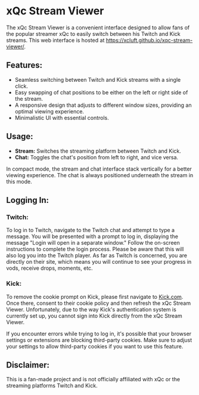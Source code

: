 # xQc Stream Viewer

The xQc Stream Viewer is a convenient interface designed to allow fans of the popular streamer xQc to easily switch between his Twitch and Kick streams. This web interface is hosted at https://xcluft.github.io/xqc-stream-viewer/.

## Features:
- Seamless switching between Twitch and Kick streams with a single click.
- Easy swapping of chat positions to be either on the left or right side of the stream.
- A responsive design that adjusts to different window sizes, providing an optimal viewing experience.
- Minimalistic UI with essential controls.

## Usage:
- **Stream:** Switches the streaming platform between Twitch and Kick.
- **Chat:** Toggles the chat's position from left to right, and vice versa.

In compact mode, the stream and chat interface stack vertically for a better viewing experience. The chat is always positioned underneath the stream in this mode.

## Logging In:

### Twitch:
To log in to Twitch, navigate to the Twitch chat and attempt to type a message. You will be presented with a prompt to log in, displaying the message "Login will open in a separate window." Follow the on-screen instructions to complete the login process. Please be aware that this will also log you into the Twitch player. As far as Twitch is concerned, you are directly on their site, which means you will continue to see your progress in vods, receive drops, moments, etc.

### Kick:
To remove the cookie prompt on Kick, please first navigate to [Kick.com](https://www.kick.com/). Once there, consent to their cookie policy and then refresh the xQc Stream Viewer. Unfortunately, due to the way Kick's authentication system is currently set up, you cannot sign into Kick directly from the xQc Stream Viewer.

If you encounter errors while trying to log in, it's possible that your browser settings or extensions are blocking third-party cookies. Make sure to adjust your settings to allow third-party cookies if you want to use this feature.

## Disclaimer: 
This is a fan-made project and is not officially affiliated with xQc or the streaming platforms Twitch and Kick.
